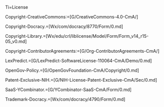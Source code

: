 Ti=License

Copyright-CreativeCommons:=[G/CreativeCommons-4.0-CmA/]
  
Copyright-Docracy.=[Wx/com/docracy/8770/Form/0.md]

Copyright-Library.=[Wx/edu/crl/liblicense/Model/Form/Form_v14_r15-05_v0.md]

Copyright-ContributorAgreements:=[G/Org-ContributorAgreements-CmA/]

LexPredict.=[G/LexPredict-SoftwareLicense-110064-CmA/Demo/0.md]

OpenGov-Policy.=[G/OpenGovFoundation-CmA/Copyright/0.md]  

Patent-Exclusive-NIH.=[G/NIH-License-Patent-Exclusive-CmA/Sec/0.md]

SaaS-YCombinator.=[G/YCombinator-SaaS-CmA/Form/0.md]

Trademark-Docracy.=[Wx/com/docracy/4790/Form/0.md]